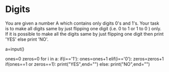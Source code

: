 # Digits
You are given a number A which contains only digits 0's and 1's. Your task is to make all digits same by just flipping one digit (i.e. 0 to 1 or 1 to 0 ) only. If it is possible to make all the  digits same by just flipping one digit then print 'YES' else print 'NO'.

a=input()

ones=0
zeros=0
for i in a:
    if(i=='1'):
        ones=ones+1 
    elif(i=='0'):
        zeros=zeros+1 
if(ones==1 or zeros==1):
    print("YES",end="")
else:
    print("NO",end="")
